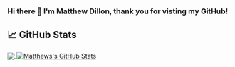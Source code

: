 ### Hi there 👋 I'm Matthew Dillon, thank you for visting my GitHub!

## &#x1f4c8; GitHub Stats

<a href="https://github.com/CrappyDill/CrappyDill">
<img align="center" src="https://github-readme-stats.vercel.app/api/top-langs/?username=CrappyDill&theme=radical" />
</a>
<a href="https://github.com/CrappyDill/CrappyDill">
  <img align="center" src="https://github-readme-stats.vercel.app/api?username=CrappyDill&show_icons=true&line_height=27&count_private=true&title_color=ffffff&text_color=c9cacc&icon_color=2bbc8a&bg_color=1d1f21" alt="Matthews's GitHub Stats" />
</a>

<!--
**CrappyDill/CrappyDill** is a ✨ _special_ ✨ repository because its `README.md` (this file) appears on your GitHub profile.

Here are some ideas to get you started:

- 🔭 I’m currently working on ...
- 🌱 I’m currently learning ...
- 👯 I’m looking to collaborate on ...
- 🤔 I’m looking for help with ...
- 💬 Ask me about ...
- 📫 How to reach me: ...
- 😄 Pronouns: ...
- ⚡ Fun fact: ...
-->
